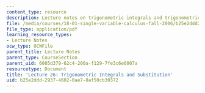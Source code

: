 ```yaml
---
content_type: resource
description: Lecture notes on trigonometric integrals and trigonometric substitution.
file: /media/courses/18-01-single-variable-calculus-fall-2006/b25e2ddd293746020ae78af50cb30372_lec26.pdf
file_type: application/pdf
learning_resource_types:
- Lecture Notes
ocw_type: OCWFile
parent_title: Lecture Notes
parent_type: CourseSection
parent_uid: 6005d379-62c4-200a-f129-7fe3c6e6007a
resourcetype: Document
title: 'Lecture 26: Trigonometric Integrals and Substitution'
uid: b25e2ddd-2937-4602-0ae7-8af50cb30372
---
```

